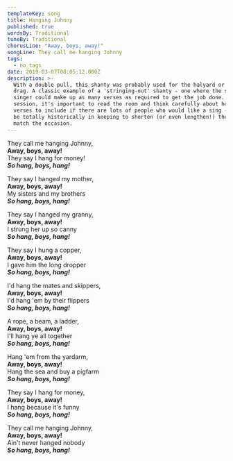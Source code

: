 ```yaml
---
templateKey: song
title: Hanging Johnny
published: true
wordsBy: Traditional
tuneBy: Traditional
chorusLine: "Away, boys, away!"
songLine: They call me hanging Johnny
tags:
  - no_tags
date: 2019-03-07T08:05:12.000Z
description: >-
  With a double pull, this shanty was probably used for the halyard or a long
  drag. A classic example of a 'stringing-out' shanty - one where the shanty
  singer could make up as many verses as required to get the job done. Sung at a
  session, it's important to read the room and think carefully about how many
  verses to include if there are lots of people who would like a sing - it would
  be totally historically in keeping to shorten (or even lengthen!) the song to
  match the occasion.
---
```

They call me hanging Johnny,\
**Away, boys, away!**\
They say I hang for money!\
***So hang, boys, hang!***

They say I hanged my mother,\
**Away, boys, away!**\
My sisters and my brothers\
***So hang, boys, hang!***

They say I hanged my granny,\
**Away, boys, away!**\
I strung her up so canny\
***So hang, boys, hang!***

They say I hung a copper,\
**Away, boys, away!**\
I gave him the long dropper\
***So hang, boys, hang!***

I'd hang the mates and skippers,\
**Away, boys, away!**\
I'd hang 'em by their flippers\
***So hang, boys, hang!***

A rope, a beam, a ladder,\
**Away, boys, away!**\
I'll hang ye all together\
***So hang, boys, hang!***

Hang 'em from the yardarm,\
**Away, boys, away!**\
Hang the sea and buy a pigfarm\
***So hang, boys, hang!***

They say I hang for money,\
**Away, boys, away!**\
I hang because it's funny\
***So hang, boys, hang!***

They call me hanging Johnny,\
**Away, boys, away!**\
Ain't never hanged nobody\
***So hang, boys, hang!***
